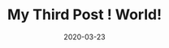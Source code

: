 ---
title: My Third Post !  World!
slug: my-third-post
date: 2020-03-23
featureImage: tokyo3.jpg
excerpt: Shoreditch gochujang cornhole, direct trade pinterest VHS YOLO fashion axe next level migas...
---